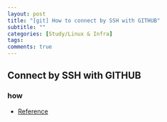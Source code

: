 ```yaml
---
layout: post
title: "[git] How to connect by SSH with GITHUB"
subtitle: ""
categories: [Study/Linux & Infra]
tags:
comments: true
---
```


## Connect by SSH with GITHUB

### how

- [Reference](https://www.lainyzine.com/ko/article/creating-ssh-key-for-github/)
